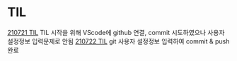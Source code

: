 # TIL
[210721 TIL](./TILEnvironment.html) TIL 시작을 위해 VScode에 github 연결, commit 시도하였으나 사용자 설정정보 입력문제로 안됨
[210722 TIL](./TILEnvironment.html) git 사용자 설정정보 입력하여 commit & push 완료